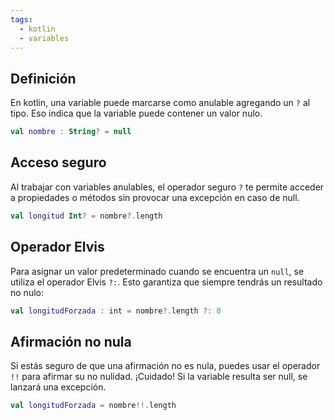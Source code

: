 ```yaml
---
tags:
  - kotlin
  - variables
---
```

## Definición

En kotlin, una variable puede marcarse como anulable agregando un `?` al tipo. Eso indica que la variable puede contener un valor nulo.

```kotlin
val nombre : String? = null
```

## Acceso seguro

Al trabajar con variables anulables, el operador seguro `?` te permite acceder a propiedades o métodos sin provocar una excepción en caso de null.

```kotlin
val longitud Int? = nombre?.length
```

## Operador Elvis

Para asignar un valor predeterminado cuando se encuentra un `null`, se utiliza el operador Elvis `?:`. Esto garantiza que siempre tendrás un resultado no nulo:

```kotlin
val longitudForzada : int = nombre?.length ?: 0
```

## Afirmación no nula

Si estás seguro de que una afirmación no es nula, puedes usar el operador `!!` para afirmar su no nulidad. ¡Cuidado! Si la variable resulta ser null, se lanzará una excepción.

```kotlin
val longitudForzada = nombre!!.length
```